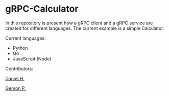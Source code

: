 # gRPC-Calculator

In this repository is present how a gRPC client and a gRPC service are created for different languages. The current example is a simple Calculator.

Current languages:

- Python
- Go
- JavaScript (Node)

Contributors:

[Daniel H.](https://github.com/dhguissepe)

[Gerson P.](https://github.com/gersonrpq)
